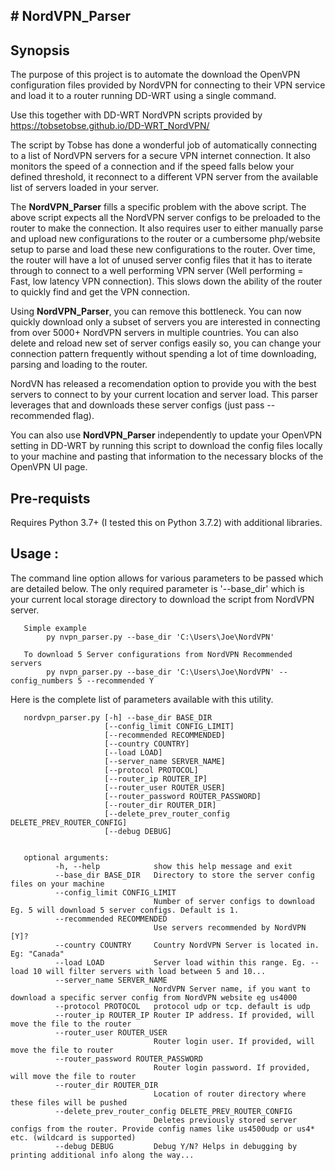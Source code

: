 ## # NordVPN_Parser

## Synopsis
The purpose of this project is to automate the download the OpenVPN configuration files provided by NordVPN for connecting to their VPN service and load it to a router running DD-WRT using a single command. 

Use this together with DD-WRT NordVPN scripts provided by https://tobsetobse.github.io/DD-WRT_NordVPN/

The script by Tobse has done a wonderful job of automatically connecting to a list of NordVPN servers for a secure VPN internet connection. It also monitors the speed of a connection and if the speed falls below your defined threshold, it reconnect to a different VPN server from the available list of servers loaded in your server.

The <b>NordVPN_Parser</b> fills a specific problem with the above script. The above script expects all the NordVPN server configs to be preloaded to the router to make the connection. It also requires user to either manually parse and upload new configurations to the router or a cumbersome php/website setup to parse and load these new configurations to the router. 
Over time, the router will have a lot of unused server config files that it has to iterate through to connect to a well performing VPN server (Well performing = Fast, low latency VPN connection). This slows down the ability of the router to quickly find and get the VPN connection.

Using <b>NordVPN_Parser</b>, you can remove this bottleneck. You can now quickly download only a subset of servers you are interested in connecting from over 5000+ NordVPN servers in multiple countries. You can also delete and reload new set of server configs easily so, you can change your connection pattern frequently without spending a lot of time downloading, parsing and loading to the router.

NordVN has released a recomendation option to provide you with the best servers to connect to by your current location and server load. This parser leverages that and downloads these server configs (just pass --recommended flag).

You can also use <b>NordVPN_Parser</b> independently to update your OpenVPN setting in DD-WRT by running this script to download the config files locally to your machine and pasting that information to the necessary blocks of the OpenVPN UI page.

## Pre-requists
Requires Python 3.7+ (I tested this on Python 3.7.2) with additional libraries.


## Usage :
The command line option allows for various parameters to be passed which are detailed below. The only required parameter is '--base_dir' which is your current local storage directory to download the script from NordVPN server. 

       Simple example
            py nvpn_parser.py --base_dir 'C:\Users\Joe\NordVPN'

       To download 5 Server configurations from NordVPN Recommended servers
            py nvpn_parser.py --base_dir 'C:\Users\Joe\NordVPN' --config_numbers 5 --recommended Y
              

Here is the complete list of parameters available with this utility.

       nordvpn_parser.py [-h] --base_dir BASE_DIR
                         [--config_limit CONFIG_LIMIT]
                         [--recommended RECOMMENDED] 
                         [--country COUNTRY]
                         [--load LOAD] 
                         [--server_name SERVER_NAME]
                         [--protocol PROTOCOL] 
                         [--router_ip ROUTER_IP]
                         [--router_user ROUTER_USER]
                         [--router_password ROUTER_PASSWORD]
                         [--router_dir ROUTER_DIR]
                         [--delete_prev_router_config DELETE_PREV_ROUTER_CONFIG]
                         [--debug DEBUG]


       optional arguments:
              -h, --help            show this help message and exit
              --base_dir BASE_DIR   Directory to store the server config files on your machine
              --config_limit CONFIG_LIMIT
                                    Number of server configs to download Eg. 5 will download 5 server configs. Default is 1.
              --recommended RECOMMENDED
                                    Use servers recommended by NordVPN [Y]? 
              --country COUNTRY     Country NordVPN Server is located in. Eg: "Canada" 
              --load LOAD           Server load within this range. Eg. --load 10 will filter servers with load between 5 and 10...
              --server_name SERVER_NAME
                                    NordVPN Server name, if you want to download a specific server config from NordVPN website eg us4000
              --protocol PROTOCOL   protocol udp or tcp. default is udp
              --router_ip ROUTER_IP Router IP address. If provided, will move the file to the router
              --router_user ROUTER_USER
                                    Router login user. If provided, will move the file to router
              --router_password ROUTER_PASSWORD
                                    Router login password. If provided, will move the file to router
              --router_dir ROUTER_DIR
                                    Location of router directory where these files will be pushed
              --delete_prev_router_config DELETE_PREV_ROUTER_CONFIG
                                    Deletes previously stored server configs from the router. Provide config names like us4500udp or us4* etc. (wildcard is supported)
              --debug DEBUG         Debug Y/N? Helps in debugging by printing additional info along the way...

